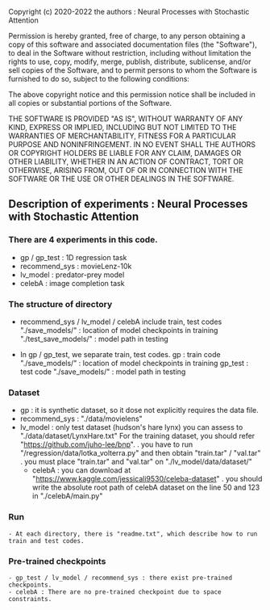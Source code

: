 Copyright (c) 2020-2022 the authors : Neural Processes with Stochastic Attention

Permission is hereby granted, free of charge, to any person obtaining
a copy of this software and associated documentation files (the
"Software"), to deal in the Software without restriction, including
without limitation the rights to use, copy, modify, merge, publish,
distribute, sublicense, and/or sell copies of the Software, and to
permit persons to whom the Software is furnished to do so, subject to
the following conditions:

The above copyright notice and this permission notice shall be
included in all copies or substantial portions of the Software.

THE SOFTWARE IS PROVIDED "AS IS", WITHOUT WARRANTY OF ANY KIND,
EXPRESS OR IMPLIED, INCLUDING BUT NOT LIMITED TO THE WARRANTIES OF
MERCHANTABILITY, FITNESS FOR A PARTICULAR PURPOSE AND
NONINFRINGEMENT. IN NO EVENT SHALL THE AUTHORS OR COPYRIGHT HOLDERS BE
LIABLE FOR ANY CLAIM, DAMAGES OR OTHER LIABILITY, WHETHER IN AN ACTION
OF CONTRACT, TORT OR OTHERWISE, ARISING FROM, OUT OF OR IN CONNECTION
WITH THE SOFTWARE OR THE USE OR OTHER DEALINGS IN THE SOFTWARE.

## Description of experiments : Neural Processes with Stochastic Attention  ##
</hr>

### There are 4 experiments in this code.
* gp / gp_test : 1D regression task
* recommend_sys : movieLenz-10k
* lv_model : predator-prey model
* celebA : image completion task

### The structure of directory
* recommend_sys / lv_model / celebA include train, test codes 
        "./save_models/" : location of model checkpoints in training
        "./test_save_models/" : model path in testing

* In gp / gp_test, we separate train, test codes.
        gp : train code
            "./save_models/" : location of model checkpoints in training
        gp_test : test code
            "./save_models/" : model path in testing

### Dataset
* gp : it is synthetic dataset, so it dose not explicitly requires the data file. 
* recommend_sys : "./data/movielens"
* lv_model : only test dataset (hudson's hare lynx) you can assess to "./data/dataset/LynxHare.txt"
         For the training dataset, you should refer "https://github.com/juho-lee/bnp".
            . you have to run "/regression/data/lotka_volterra.py" and then obtain "train.tar" / "val.tar" 
            . you must place "train.tar" and "val.tar" on "./lv_model/data/dataset/"
    - celebA : you can download at "https://www.kaggle.com/jessicali9530/celeba-dataset"
            . you should write the absolute root path of celebA dataset on the line 50 and 123 in "./celebA/main.py"

### Run 
    - At each directory, there is "readme.txt", which describe how to run train and test codes.

### Pre-trained checkpoints
    - gp_test / lv_model / recommend_sys : there exist pre-trained checkpoints. 
    - celebA : There are no pre-trained checkpoint due to space constraints. 


